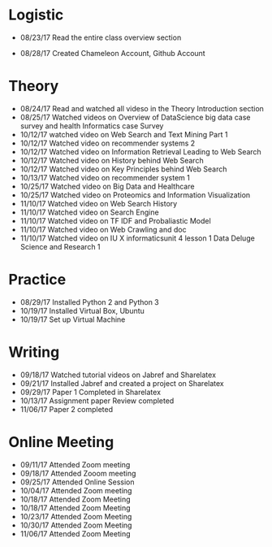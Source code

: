 # Logistic
 
* 08/23/17   Read the entire class overview section
 
* 08/28/17  Created Chameleon Account, Github Account 
 
 
# Theory

* 08/24/17  Read and watched all videso in the Theory Introduction section
* 08/25/17  Watched videos on Overview of DataScience big data case survey and health Informatics case Survey
* 10/12/17  watched video on Web Search and Text Mining Part 1
* 10/12/17  Watched video on recommender systems 2
* 10/12/17  Watched video on Information Retrieval Leading to Web Search
* 10/12/17  Watched video on History behind Web Search
* 10/12/17  Watched video on Key Principles behind Web Search
* 10/13/17  Watched video on recommender system 1
* 10/25/17  Watched video on Big Data and Healthcare
* 10/25/17  Watched video on Proteomics and Information Visualization
* 11/10/17  Watched video on Web Search History
* 11/10/17  Watched video on Search Engine
* 11/10/17  Watched video on TF IDF and Probaliastic Model
* 11/10/17  Watched video on Web Crawling and doc
* 11/10/17  Watched video on IU X informaticsunit 4 lesson 1 Data Deluge Science and Research 1


# Practice 

 * 08/29/17  Installed Python 2 and Python 3
 * 10/19/17  Installed Virtual Box, Ubuntu
 * 10/19/17  Set up Virtual Machine
  
 

# Writing
 
 * 09/18/17 Watched tutorial videos on Jabref and Sharelatex
 * 09/21/17 Installed Jabref and created a project on Sharelatex
 * 09/29/17 Paper 1 Completed in Sharelatex
 * 10/13/17  Assignment paper Review completed
 * 11/06/17 Paper 2 completed 
 
 
 # Online Meeting
 
 * 09/11/17  Attended Zoom meeting
 * 09/18/17  Attended Zooom meeting
 * 09/25/17  Attended Online Session
 * 10/04/17  Attended Zoom meeting
 * 10/18/17  Attended Zoom Meeting
 * 10/18/17  Attended Zoom Meeting
 * 10/23/17  Attended Zoom Meeting
 * 10/30/17  Attended Zoom Meeting
 * 11/06/17  Attended Zoom Meeting
 
 
 
 
 
 
 
 
 
 
 
          
 


      
       
